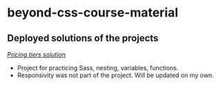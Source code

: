 # beyond-css-course-material
 
## Deployed solutions of the projects

*[Pricing tiers solution](https://beyond-css-course-material.pages.dev/)*
 - Project for practicing Sass, nesting, variables, functions.
 - Responsivity was not part of the project. Will be updated on my own.

